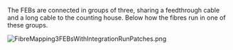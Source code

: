 The FEBs are connected in groups of three, sharing a feedthrough cable and a long cable to the counting house. Below how the fibres run in one of these groups.

![FibreMapping3FEBsWithIntegrationRunPatches.png](https://bitbucket.org/repo/7zKBgbq/images/465211695-FibreMapping3FEBsWithIntegrationRunPatches.png)